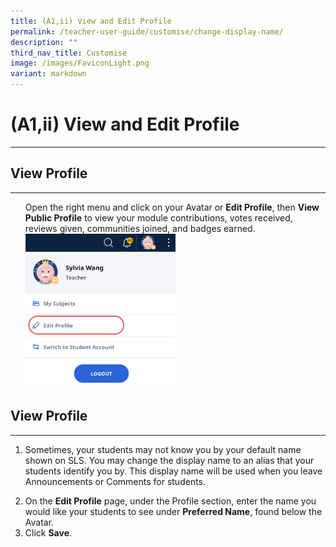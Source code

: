 ```yaml
---
title: (A1,ii) View and Edit Profile
permalink: /teacher-user-guide/customise/change-display-name/
description: ""
third_nav_title: Customise
image: /images/FaviconLight.png
variant: markdown
---
```

<h1>(A1,ii) View and Edit Profile</h1><hr>

<h2>View Profile</h2>
<hr>
<ol>
Open the right menu and click on your Avatar or&nbsp;<strong>Edit Profile</strong>, then <strong>View Public Profile</strong> to view your module contributions, votes received, reviews given, communities joined, and badges earned. <img alt="Change Display Name" style="width: 50%;" src="/images/2Teacher/Cu-EditProfile.png">
</ol>

<h2>View Profile</h2>
<hr>
<ol>
  <li><p>Sometimes, your students may not know you by your default name shown on SLS. You may change the display name to an alias that your students identify you by. This display name will be used when you leave Announcements or Comments for students.</p>
</li><li>On the <strong>Edit Profile</strong> page, under the Profile section, enter the name you would like your students to see under <strong>Preferred Name</strong>, found below the Avatar.</li>
  <li>Click <strong>Save</strong>.</li>
</ol>
